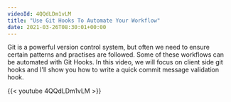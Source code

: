 ```yaml
---
videoId: 4QQdLDm1vLM
title: "Use Git Hooks To Automate Your Workflow"
date: 2021-03-26T08:30:01+00:00
---
```


Git is a powerful version control system, but often we need to ensure certain patterns and practises are followed. Some of these workflows can be automated with Git Hooks. In this video, we will focus on client side git hooks and I'll show you how to write a quick commit message validation hook.

<!--more-->

{{< youtube 4QQdLDm1vLM >}}

